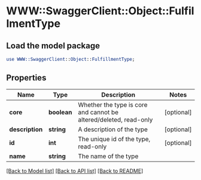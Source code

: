 # WWW::SwaggerClient::Object::FulfillmentType

## Load the model package
```perl
use WWW::SwaggerClient::Object::FulfillmentType;
```

## Properties
Name | Type | Description | Notes
------------ | ------------- | ------------- | -------------
**core** | **boolean** | Whether the type is core and cannot be altered/deleted, read-only | [optional] 
**description** | **string** | A description of the type | [optional] 
**id** | **int** | The unique id of the type, read-only | [optional] 
**name** | **string** | The name of the type | 

[[Back to Model list]](../README.md#documentation-for-models) [[Back to API list]](../README.md#documentation-for-api-endpoints) [[Back to README]](../README.md)


